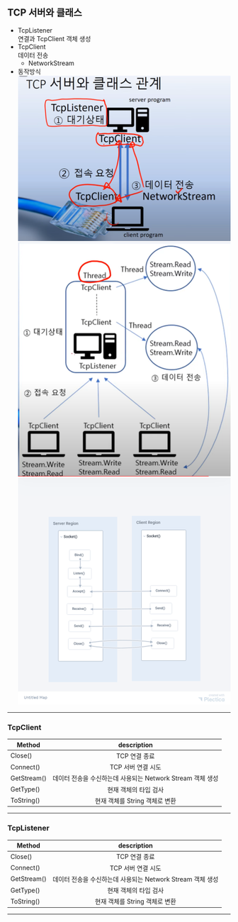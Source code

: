 ﻿## TCP 서버와 클래스

- TcpListener <br/> 연결과 TcpClient 객체 생성
- TcpClient <br/> 데이터 전송
  - NetworkStream
- 동작방식
![동작방식](./static/1.png)
![multi](./static/2.png)
![flow](./static/untitled%20map%20(1).png)
-----
### TcpClient
| Method      |               description               |
|-------------|:---------------------------------------:|
| Close()     |                TCP 연결 종료                |
| Connect()   |              TCP 서버 연결 시도               |
| GetStream() | 데이터 전송을 수신하는데 사용되는 Network Stream 객체 생성 |
| GetType()   |              현재 객체의 타입 검사               |
| ToString()  |          현재 객체를 String 객체로 변환           |

-----
### TcpListener
| Method      |               description               |
|-------------|:---------------------------------------:|
| Close()     |                TCP 연결 종료                |
| Connect()   |              TCP 서버 연결 시도               |
| GetStream() | 데이터 전송을 수신하는데 사용되는 Network Stream 객체 생성 |
| GetType()   |              현재 객체의 타입 검사               |
| ToString()  |          현재 객체를 String 객체로 변환           |

-----
